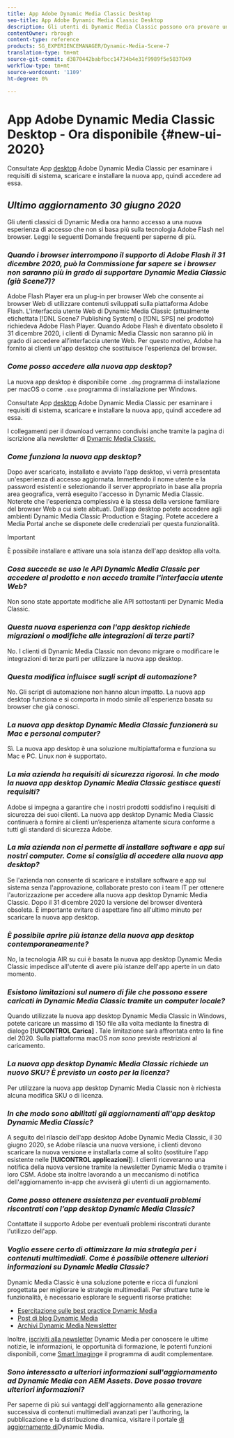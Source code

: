 ```yaml
---
title: App Adobe Dynamic Media Classic Desktop
seo-title: App Adobe Dynamic Media Classic Desktop
description: Gli utenti di Dynamic Media Classic possono ora provare un aggiornamento completo dell'interfaccia utente. L'esperienza fornisce un accesso aggiornato con collegamenti a preziose risorse e questo aggiornamento non si basa più sulla tecnologia Adobe Flash presente nel browser.
contentOwner: rbrough
content-type: reference
products: SG_EXPERIENCEMANAGER/Dynamic-Media-Scene-7
translation-type: tm+mt
source-git-commit: d3870442babfbcc14734b4e31f9989f5e5837049
workflow-type: tm+mt
source-wordcount: '1109'
ht-degree: 0%

---
```



# App Adobe Dynamic Media Classic Desktop - Ora disponibile {#new-ui-2020}

Consultate App [desktop](/help/dynamic-media-classic-desktop-app.md) Adobe Dynamic Media Classic per esaminare i requisiti di sistema, scaricare e installare la nuova app, quindi accedere ad essa.

## _Ultimo aggiornamento 30 giugno 2020_

Gli utenti classici di Dynamic Media ora hanno accesso a una nuova esperienza di accesso che non si basa più sulla tecnologia Adobe Flash nel browser. Leggi le seguenti Domande frequenti per saperne di più.

### **_Quando i browser interrompono il supporto di Adobe Flash il 31 dicembre 2020, può la Commissione far sapere se i browser non saranno più in grado di supportare Dynamic Media Classic (già Scene7)?_**

Adobe Flash Player era un plug-in per browser Web che consente ai browser Web di utilizzare contenuti sviluppati sulla piattaforma Adobe Flash. L&#39;interfaccia utente Web di Dynamic Media Classic (attualmente etichettata [!DNL Scene7 Publishing System] o [!DNL SPS] nel prodotto) richiedeva Adobe Flash Player. Quando Adobe Flash è diventato obsoleto il 31 dicembre 2020, i clienti di Dynamic Media Classic non saranno più in grado di accedere all’interfaccia utente Web. Per questo motivo, Adobe ha fornito ai clienti un&#39;app desktop che sostituisce l&#39;esperienza del browser.

### **_Come posso accedere alla nuova app desktop?_**

La nuova app desktop è disponibile come `.dmg` programma di installazione per macOS o come `.exe` programma di installazione per Windows.

Consultate App [desktop](/help/dynamic-media-classic-desktop-app.md) Adobe Dynamic Media Classic per esaminare i requisiti di sistema, scaricare e installare la nuova app, quindi accedere ad essa.

I collegamenti per il download verranno condivisi anche tramite la pagina di iscrizione alla newsletter di [Dynamic Media Classic.](https://www.adobe.com/subscription/dynamic-media-newsletter.html)

### **_Come funziona la nuova app desktop?_**

Dopo aver scaricato, installato e avviato l&#39;app desktop, vi verrà presentata un&#39;esperienza di accesso aggiornata. Immettendo il nome utente e la password esistenti e selezionando il server appropriato in base alla propria area geografica, verrà eseguito l&#39;accesso in Dynamic Media Classic. Noterete che l&#39;esperienza complessiva è la stessa della versione familiare del browser Web a cui siete abituati. Dall’app desktop potete accedere agli ambienti Dynamic Media Classic Production e Staging. Potete accedere a Media Portal anche se disponete delle credenziali per questa funzionalità.

>[!IMPORTANT]
>
>È possibile installare e attivare una sola istanza dell&#39;app desktop alla volta.

### **_Cosa succede se uso le API Dynamic Media Classic per accedere al prodotto e non accedo tramite l&#39;interfaccia utente Web?_**

Non sono state apportate modifiche alle API sottostanti per Dynamic Media Classic.

### **_Questa nuova esperienza con l&#39;app desktop richiede migrazioni o modifiche alle integrazioni di terze parti?_**

No. I clienti di Dynamic Media Classic non devono migrare o modificare le integrazioni di terze parti per utilizzare la nuova app desktop.

### **_Questa modifica influisce sugli script di automazione?_**

No. Gli script di automazione non hanno alcun impatto. La nuova app desktop funziona e si comporta in modo simile all&#39;esperienza basata su browser che già conosci.

### **_La nuova app desktop Dynamic Media Classic funzionerà su Mac e personal computer?_**

Sì. La nuova app desktop è una soluzione multipiattaforma e funziona su Mac e PC. Linux *non* è supportato.

### **_La mia azienda ha requisiti di sicurezza rigorosi. In che modo la nuova app desktop Dynamic Media Classic gestisce questi requisiti?_**

Adobe si impegna a garantire che i nostri prodotti soddisfino i requisiti di sicurezza dei suoi clienti. La nuova app desktop Dynamic Media Classic continuerà a fornire ai clienti un’esperienza altamente sicura conforme a tutti gli standard di sicurezza Adobe.

### **_La mia azienda non ci permette di installare software e app sui nostri computer. Come si consiglia di accedere alla nuova app desktop?_**

Se l&#39;azienda non consente di scaricare e installare software e app sul sistema senza l&#39;approvazione, collaborate presto con i team IT per ottenere l&#39;autorizzazione per accedere alla nuova app desktop Dynamic Media Classic. Dopo il 31 dicembre 2020 la versione del browser diventerà obsoleta. È importante evitare di aspettare fino all&#39;ultimo minuto per scaricare la nuova app desktop.

### **_È possibile aprire più istanze della nuova app desktop contemporaneamente?_**

No, la tecnologia AIR su cui è basata la nuova app desktop Dynamic Media Classic impedisce all&#39;utente di avere più istanze dell&#39;app aperte in un dato momento.

### **_Esistono limitazioni sul numero di file che possono essere caricati in Dynamic Media Classic tramite un computer locale?_**

Quando utilizzate la nuova app desktop Dynamic Media Classic in Windows, potete caricare un massimo di 150 file alla volta mediante la finestra di dialogo **[!UICONTROL Carica]** . Tale limitazione sarà affrontata entro la fine del 2020. Sulla piattaforma macOS *non sono* previste restrizioni al caricamento.

### **_La nuova app desktop Dynamic Media Classic richiede un nuovo SKU? È previsto un costo per la licenza?_**

Per utilizzare la nuova app desktop Dynamic Media Classic non è richiesta alcuna modifica SKU o di licenza.

### **_In che modo sono abilitati gli aggiornamenti all&#39;app desktop Dynamic Media Classic?_**

A seguito del rilascio dell&#39;app desktop Adobe Dynamic Media Classic, il 30 giugno 2020, se Adobe rilascia una nuova versione, i clienti devono scaricare la nuova versione e installarla come al solito (sostituire l&#39;app esistente nelle **[!UICONTROL applicazioni]**). I clienti riceveranno una notifica della nuova versione tramite la newsletter Dynamic Media o tramite i loro CSM. Adobe sta inoltre lavorando a un meccanismo di notifica dell&#39;aggiornamento in-app che avviserà gli utenti di un aggiornamento.

### **_Come posso ottenere assistenza per eventuali problemi riscontrati con l’app desktop Dynamic Media Classic?_**

Contattate il supporto Adobe per eventuali problemi riscontrati durante l&#39;utilizzo dell&#39;app.

### **_Voglio essere certo di ottimizzare la mia strategia per i contenuti multimediali. Come è possibile ottenere ulteriori informazioni su Dynamic Media Classic?_**

Dynamic Media Classic è una soluzione potente e ricca di funzioni progettata per migliorare le strategie multimediali. Per sfruttare tutte le funzionalità, è necessario esplorare le seguenti risorse pratiche:

* [Esercitazione sulle best practice Dynamic Media](https://docs.adobe.com/content/help/en/experience-manager-learn/dynamic-media-classic-tutorial/overview.html)
* [Post di blog Dynamic Media](https://theblog.adobe.com/tag/dynamic-media/)
* [Archivi Dynamic Media Newsletter](https://docs.adobe.com/content/help/en/dynamic-media-classic/using/dynamic-media-newsletter.html)

Inoltre, [iscriviti alla newsletter](https://www.adobe.com/subscription/dynamic-media-newsletter.html) Dynamic Media per conoscere le ultime notizie, le informazioni, le opportunità di formazione, le potenti funzioni disponibili, come [Smart Imaging](https://helpx.adobe.com/experience-manager/6-3/assets/using/imaging-faq.html)e il programma di audit complementare.

### **_Sono interessato a ulteriori informazioni sull&#39;aggiornamento ad Dynamic Media con AEM Assets. Dove posso trovare ulteriori informazioni?_**

Per saperne di più sui vantaggi dell&#39;aggiornamento alla generazione successiva di contenuti multimediali avanzati per l&#39;authoring, la pubblicazione e la distribuzione dinamica, visitare il portale [di aggiornamento di](http://exploreadobe.com/dynamic-media-upgrade/)Dynamic Media.


<!-- SAVE - OLD LINK TO BEST PRACTICES GUIDE IN PDF https://www.adobe.com/content/dam/www/us/en/marketing/experience-manager-assets/dynamic-media/adobe-dynamic-media-classic-best-practices-guide.pdf -->

